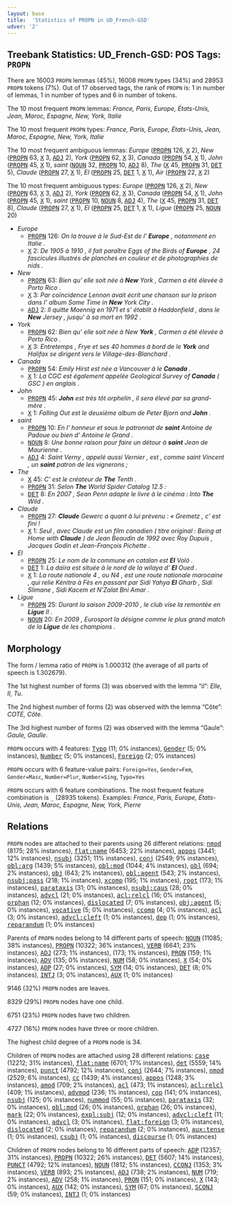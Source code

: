 ```yaml
---
layout: base
title:  'Statistics of PROPN in UD_French-GSD'
udver: '2'
---
```


## Treebank Statistics: UD_French-GSD: POS Tags: `PROPN`

There are 16003 `PROPN` lemmas (45%), 16008 `PROPN` types (34%) and 28953 `PROPN` tokens (7%).
Out of 17 observed tags, the rank of `PROPN` is: 1 in number of lemmas, 1 in number of types and 6 in number of tokens.

The 10 most frequent `PROPN` lemmas: <em>France, Paris, Europe, États-Unis, Jean, Maroc, Espagne, New, York, Italie</em>

The 10 most frequent `PROPN` types:  <em>France, Paris, Europe, États-Unis, Jean, Maroc, Espagne, New, York, Italie</em>

The 10 most frequent ambiguous lemmas: <em>Europe</em> (<tt><a href="fr_gsd-pos-PROPN.html">PROPN</a></tt> 126, <tt><a href="fr_gsd-pos-X.html">X</a></tt> 2), <em>New</em> (<tt><a href="fr_gsd-pos-PROPN.html">PROPN</a></tt> 63, <tt><a href="fr_gsd-pos-X.html">X</a></tt> 3, <tt><a href="fr_gsd-pos-ADJ.html">ADJ</a></tt> 2), <em>York</em> (<tt><a href="fr_gsd-pos-PROPN.html">PROPN</a></tt> 62, <tt><a href="fr_gsd-pos-X.html">X</a></tt> 3), <em>Canada</em> (<tt><a href="fr_gsd-pos-PROPN.html">PROPN</a></tt> 54, <tt><a href="fr_gsd-pos-X.html">X</a></tt> 1), <em>John</em> (<tt><a href="fr_gsd-pos-PROPN.html">PROPN</a></tt> 45, <tt><a href="fr_gsd-pos-X.html">X</a></tt> 1), <em>saint</em> (<tt><a href="fr_gsd-pos-NOUN.html">NOUN</a></tt> 32, <tt><a href="fr_gsd-pos-PROPN.html">PROPN</a></tt> 10, <tt><a href="fr_gsd-pos-ADJ.html">ADJ</a></tt> 8), <em>The</em> (<tt><a href="fr_gsd-pos-X.html">X</a></tt> 45, <tt><a href="fr_gsd-pos-PROPN.html">PROPN</a></tt> 31, <tt><a href="fr_gsd-pos-DET.html">DET</a></tt> 5), <em>Claude</em> (<tt><a href="fr_gsd-pos-PROPN.html">PROPN</a></tt> 27, <tt><a href="fr_gsd-pos-X.html">X</a></tt> 1), <em>El</em> (<tt><a href="fr_gsd-pos-PROPN.html">PROPN</a></tt> 25, <tt><a href="fr_gsd-pos-DET.html">DET</a></tt> 1, <tt><a href="fr_gsd-pos-X.html">X</a></tt> 1), <em>Air</em> (<tt><a href="fr_gsd-pos-PROPN.html">PROPN</a></tt> 22, <tt><a href="fr_gsd-pos-X.html">X</a></tt> 2)

The 10 most frequent ambiguous types:  <em>Europe</em> (<tt><a href="fr_gsd-pos-PROPN.html">PROPN</a></tt> 126, <tt><a href="fr_gsd-pos-X.html">X</a></tt> 2), <em>New</em> (<tt><a href="fr_gsd-pos-PROPN.html">PROPN</a></tt> 63, <tt><a href="fr_gsd-pos-X.html">X</a></tt> 3, <tt><a href="fr_gsd-pos-ADJ.html">ADJ</a></tt> 2), <em>York</em> (<tt><a href="fr_gsd-pos-PROPN.html">PROPN</a></tt> 62, <tt><a href="fr_gsd-pos-X.html">X</a></tt> 3), <em>Canada</em> (<tt><a href="fr_gsd-pos-PROPN.html">PROPN</a></tt> 54, <tt><a href="fr_gsd-pos-X.html">X</a></tt> 1), <em>John</em> (<tt><a href="fr_gsd-pos-PROPN.html">PROPN</a></tt> 45, <tt><a href="fr_gsd-pos-X.html">X</a></tt> 1), <em>saint</em> (<tt><a href="fr_gsd-pos-PROPN.html">PROPN</a></tt> 10, <tt><a href="fr_gsd-pos-NOUN.html">NOUN</a></tt> 8, <tt><a href="fr_gsd-pos-ADJ.html">ADJ</a></tt> 4), <em>The</em> (<tt><a href="fr_gsd-pos-X.html">X</a></tt> 45, <tt><a href="fr_gsd-pos-PROPN.html">PROPN</a></tt> 31, <tt><a href="fr_gsd-pos-DET.html">DET</a></tt> 8), <em>Claude</em> (<tt><a href="fr_gsd-pos-PROPN.html">PROPN</a></tt> 27, <tt><a href="fr_gsd-pos-X.html">X</a></tt> 1), <em>El</em> (<tt><a href="fr_gsd-pos-PROPN.html">PROPN</a></tt> 25, <tt><a href="fr_gsd-pos-DET.html">DET</a></tt> 1, <tt><a href="fr_gsd-pos-X.html">X</a></tt> 1), <em>Ligue</em> (<tt><a href="fr_gsd-pos-PROPN.html">PROPN</a></tt> 25, <tt><a href="fr_gsd-pos-NOUN.html">NOUN</a></tt> 20)


* <em>Europe</em>
  * <tt><a href="fr_gsd-pos-PROPN.html">PROPN</a></tt> 126: <em>On la trouve à le Sud-Est de l' <b>Europe</b> , notamment en Italie .</em>
  * <tt><a href="fr_gsd-pos-X.html">X</a></tt> 2: <em>De 1905 à 1910 , il fait paraître Eggs of the Birds of <b>Europe</b> , 24 fascicules illustrés de planches en couleur et de photographies de nids .</em>
* <em>New</em>
  * <tt><a href="fr_gsd-pos-PROPN.html">PROPN</a></tt> 63: <em>Bien qu' elle soit née à <b>New</b> York , Carmen a été élevée à Porto Rico .</em>
  * <tt><a href="fr_gsd-pos-X.html">X</a></tt> 3: <em>Par coïncidence Lennon avait écrit une chanson sur la prison dans l' album Some Time in <b>New</b> York City .</em>
  * <tt><a href="fr_gsd-pos-ADJ.html">ADJ</a></tt> 2: <em>Il quitte Moennig en 1971 et s' établit à Haddonfield , dans le <b>New</b> Jersey , jusqu' à sa mort en 1992 .</em>
* <em>York</em>
  * <tt><a href="fr_gsd-pos-PROPN.html">PROPN</a></tt> 62: <em>Bien qu' elle soit née à New <b>York</b> , Carmen a été élevée à Porto Rico .</em>
  * <tt><a href="fr_gsd-pos-X.html">X</a></tt> 3: <em>Entretemps , Frye et ses 40 hommes à bord de le <b>York</b> and Halifax se dirigent vers le Village-des-Blanchard .</em>
* <em>Canada</em>
  * <tt><a href="fr_gsd-pos-PROPN.html">PROPN</a></tt> 54: <em>Emily Hirst est née a Vancouver à le <b>Canada</b> .</em>
  * <tt><a href="fr_gsd-pos-X.html">X</a></tt> 1: <em>La CGC est également appelée Geological Survey of <b>Canada</b> ( GSC ) en anglais .</em>
* <em>John</em>
  * <tt><a href="fr_gsd-pos-PROPN.html">PROPN</a></tt> 45: <em><b>John</b> est très tôt orphelin , il sera élevé par sa grand-mère .</em>
  * <tt><a href="fr_gsd-pos-X.html">X</a></tt> 1: <em>Falling Out est le deuxième album de Peter Bjorn and <b>John</b> .</em>
* <em>saint</em>
  * <tt><a href="fr_gsd-pos-PROPN.html">PROPN</a></tt> 10: <em>En l' honneur et sous le patronnat de <b>saint</b> Antoine de Padoue ou bien d' Antoine le Grand .</em>
  * <tt><a href="fr_gsd-pos-NOUN.html">NOUN</a></tt> 8: <em>Une bonne raison pour faire un détour à <b>saint</b> Jean de Maurienne .</em>
  * <tt><a href="fr_gsd-pos-ADJ.html">ADJ</a></tt> 4: <em>Saint Verny , appelé aussi Vernier , est , comme saint Vincent , un <b>saint</b> patron de les vignerons ;</em>
* <em>The</em>
  * <tt><a href="fr_gsd-pos-X.html">X</a></tt> 45: <em>C' est le créateur de <b>The</b> Tenth .</em>
  * <tt><a href="fr_gsd-pos-PROPN.html">PROPN</a></tt> 31: <em>Selon <b>The</b> World Spider Catalog 12.5 :</em>
  * <tt><a href="fr_gsd-pos-DET.html">DET</a></tt> 8: <em>En 2007 , Sean Penn adapte le livre à le cinéma : Into <b>The</b> Wild .</em>
* <em>Claude</em>
  * <tt><a href="fr_gsd-pos-PROPN.html">PROPN</a></tt> 27: <em><b>Claude</b> Gewerc a quant à lui prévenu : « Gremetz , c' est fini !</em>
  * <tt><a href="fr_gsd-pos-X.html">X</a></tt> 1: <em>Seul , avec Claude est un film canadien ( titre original : Being at Home with <b>Claude</b> ) de Jean Beaudin de 1992 avec Roy Dupuis , Jacques Godin et Jean-François Pichette .</em>
* <em>El</em>
  * <tt><a href="fr_gsd-pos-PROPN.html">PROPN</a></tt> 25: <em>Le nom de la commune en catalan est <b>El</b> Voló .</em>
  * <tt><a href="fr_gsd-pos-DET.html">DET</a></tt> 1: <em>La daïra est située à le nord de la wilaya d' <b>El</b> Oued .</em>
  * <tt><a href="fr_gsd-pos-X.html">X</a></tt> 1: <em>La route nationale 4 , ou N4 , est une route nationale marocaine , qui relie Kénitra à Fès en passant par Sidi Yahya <b>El</b> Gharb , Sidi Slimane , Sidi Kacem et N'Zalat Bni Amar .</em>
* <em>Ligue</em>
  * <tt><a href="fr_gsd-pos-PROPN.html">PROPN</a></tt> 25: <em>Durant la saison 2009-2010 , le club vise la remontée en <b>Ligue</b> II .</em>
  * <tt><a href="fr_gsd-pos-NOUN.html">NOUN</a></tt> 20: <em>En 2009 , Eurosport la désigne comme le plus grand match de la <b>Ligue</b> de les champions .</em>

## Morphology

The form / lemma ratio of `PROPN` is 1.000312 (the average of all parts of speech is 1.302679).

The 1st highest number of forms (3) was observed with the lemma “il”: <em>Elle, Il, Tu</em>.

The 2nd highest number of forms (2) was observed with the lemma “Côte”: <em>COTE, Côte</em>.

The 3rd highest number of forms (2) was observed with the lemma “Gaule”: <em>Gaule, Gaulle</em>.

`PROPN` occurs with 4 features: <tt><a href="fr_gsd-feat-Typo.html">Typo</a></tt> (11; 0% instances), <tt><a href="fr_gsd-feat-Gender.html">Gender</a></tt> (5; 0% instances), <tt><a href="fr_gsd-feat-Number.html">Number</a></tt> (5; 0% instances), <tt><a href="fr_gsd-feat-Foreign.html">Foreign</a></tt> (2; 0% instances)

`PROPN` occurs with 6 feature-value pairs: `Foreign=Yes`, `Gender=Fem`, `Gender=Masc`, `Number=Plur`, `Number=Sing`, `Typo=Yes`

`PROPN` occurs with 6 feature combinations.
The most frequent feature combination is `_` (28935 tokens).
Examples: <em>France, Paris, Europe, États-Unis, Jean, Maroc, Espagne, New, York, Pierre</em>


## Relations

`PROPN` nodes are attached to their parents using 26 different relations: <tt><a href="fr_gsd-dep-nmod.html">nmod</a></tt> (8175; 28% instances), <tt><a href="fr_gsd-dep-flat-name.html">flat:name</a></tt> (6453; 22% instances), <tt><a href="fr_gsd-dep-appos.html">appos</a></tt> (3441; 12% instances), <tt><a href="fr_gsd-dep-nsubj.html">nsubj</a></tt> (3251; 11% instances), <tt><a href="fr_gsd-dep-conj.html">conj</a></tt> (2549; 9% instances), <tt><a href="fr_gsd-dep-obl-arg.html">obl:arg</a></tt> (1439; 5% instances), <tt><a href="fr_gsd-dep-obl-mod.html">obl:mod</a></tt> (1044; 4% instances), <tt><a href="fr_gsd-dep-obl.html">obl</a></tt> (694; 2% instances), <tt><a href="fr_gsd-dep-obj.html">obj</a></tt> (643; 2% instances), <tt><a href="fr_gsd-dep-obl-agent.html">obl:agent</a></tt> (543; 2% instances), <tt><a href="fr_gsd-dep-nsubj-pass.html">nsubj:pass</a></tt> (218; 1% instances), <tt><a href="fr_gsd-dep-xcomp.html">xcomp</a></tt> (195; 1% instances), <tt><a href="fr_gsd-dep-root.html">root</a></tt> (173; 1% instances), <tt><a href="fr_gsd-dep-parataxis.html">parataxis</a></tt> (31; 0% instances), <tt><a href="fr_gsd-dep-nsubj-caus.html">nsubj:caus</a></tt> (28; 0% instances), <tt><a href="fr_gsd-dep-advcl.html">advcl</a></tt> (21; 0% instances), <tt><a href="fr_gsd-dep-acl-relcl.html">acl:relcl</a></tt> (16; 0% instances), <tt><a href="fr_gsd-dep-orphan.html">orphan</a></tt> (12; 0% instances), <tt><a href="fr_gsd-dep-dislocated.html">dislocated</a></tt> (7; 0% instances), <tt><a href="fr_gsd-dep-obj-agent.html">obj:agent</a></tt> (5; 0% instances), <tt><a href="fr_gsd-dep-vocative.html">vocative</a></tt> (5; 0% instances), <tt><a href="fr_gsd-dep-ccomp.html">ccomp</a></tt> (4; 0% instances), <tt><a href="fr_gsd-dep-acl.html">acl</a></tt> (3; 0% instances), <tt><a href="fr_gsd-dep-advcl-cleft.html">advcl:cleft</a></tt> (1; 0% instances), <tt><a href="fr_gsd-dep-dep.html">dep</a></tt> (1; 0% instances), <tt><a href="fr_gsd-dep-reparandum.html">reparandum</a></tt> (1; 0% instances)

Parents of `PROPN` nodes belong to 14 different parts of speech: <tt><a href="fr_gsd-pos-NOUN.html">NOUN</a></tt> (11085; 38% instances), <tt><a href="fr_gsd-pos-PROPN.html">PROPN</a></tt> (10322; 36% instances), <tt><a href="fr_gsd-pos-VERB.html">VERB</a></tt> (6641; 23% instances), <tt><a href="fr_gsd-pos-ADJ.html">ADJ</a></tt> (273; 1% instances),  (173; 1% instances), <tt><a href="fr_gsd-pos-PRON.html">PRON</a></tt> (159; 1% instances), <tt><a href="fr_gsd-pos-ADV.html">ADV</a></tt> (135; 0% instances), <tt><a href="fr_gsd-pos-NUM.html">NUM</a></tt> (58; 0% instances), <tt><a href="fr_gsd-pos-X.html">X</a></tt> (54; 0% instances), <tt><a href="fr_gsd-pos-ADP.html">ADP</a></tt> (27; 0% instances), <tt><a href="fr_gsd-pos-SYM.html">SYM</a></tt> (14; 0% instances), <tt><a href="fr_gsd-pos-DET.html">DET</a></tt> (8; 0% instances), <tt><a href="fr_gsd-pos-INTJ.html">INTJ</a></tt> (3; 0% instances), <tt><a href="fr_gsd-pos-AUX.html">AUX</a></tt> (1; 0% instances)

9146 (32%) `PROPN` nodes are leaves.

8329 (29%) `PROPN` nodes have one child.

6751 (23%) `PROPN` nodes have two children.

4727 (16%) `PROPN` nodes have three or more children.

The highest child degree of a `PROPN` node is 34.

Children of `PROPN` nodes are attached using 28 different relations: <tt><a href="fr_gsd-dep-case.html">case</a></tt> (12212; 31% instances), <tt><a href="fr_gsd-dep-flat-name.html">flat:name</a></tt> (6701; 17% instances), <tt><a href="fr_gsd-dep-det.html">det</a></tt> (5559; 14% instances), <tt><a href="fr_gsd-dep-punct.html">punct</a></tt> (4792; 12% instances), <tt><a href="fr_gsd-dep-conj.html">conj</a></tt> (2644; 7% instances), <tt><a href="fr_gsd-dep-nmod.html">nmod</a></tt> (2529; 6% instances), <tt><a href="fr_gsd-dep-cc.html">cc</a></tt> (1439; 4% instances), <tt><a href="fr_gsd-dep-appos.html">appos</a></tt> (1248; 3% instances), <tt><a href="fr_gsd-dep-amod.html">amod</a></tt> (709; 2% instances), <tt><a href="fr_gsd-dep-acl.html">acl</a></tt> (473; 1% instances), <tt><a href="fr_gsd-dep-acl-relcl.html">acl:relcl</a></tt> (409; 1% instances), <tt><a href="fr_gsd-dep-advmod.html">advmod</a></tt> (236; 1% instances), <tt><a href="fr_gsd-dep-cop.html">cop</a></tt> (141; 0% instances), <tt><a href="fr_gsd-dep-nsubj.html">nsubj</a></tt> (125; 0% instances), <tt><a href="fr_gsd-dep-nummod.html">nummod</a></tt> (55; 0% instances), <tt><a href="fr_gsd-dep-parataxis.html">parataxis</a></tt> (32; 0% instances), <tt><a href="fr_gsd-dep-obl-mod.html">obl:mod</a></tt> (26; 0% instances), <tt><a href="fr_gsd-dep-orphan.html">orphan</a></tt> (26; 0% instances), <tt><a href="fr_gsd-dep-mark.html">mark</a></tt> (22; 0% instances), <tt><a href="fr_gsd-dep-expl-subj.html">expl:subj</a></tt> (12; 0% instances), <tt><a href="fr_gsd-dep-advcl-cleft.html">advcl:cleft</a></tt> (11; 0% instances), <tt><a href="fr_gsd-dep-advcl.html">advcl</a></tt> (3; 0% instances), <tt><a href="fr_gsd-dep-flat-foreign.html">flat:foreign</a></tt> (3; 0% instances), <tt><a href="fr_gsd-dep-dislocated.html">dislocated</a></tt> (2; 0% instances), <tt><a href="fr_gsd-dep-reparandum.html">reparandum</a></tt> (2; 0% instances), <tt><a href="fr_gsd-dep-aux-tense.html">aux:tense</a></tt> (1; 0% instances), <tt><a href="fr_gsd-dep-csubj.html">csubj</a></tt> (1; 0% instances), <tt><a href="fr_gsd-dep-discourse.html">discourse</a></tt> (1; 0% instances)

Children of `PROPN` nodes belong to 16 different parts of speech: <tt><a href="fr_gsd-pos-ADP.html">ADP</a></tt> (12357; 31% instances), <tt><a href="fr_gsd-pos-PROPN.html">PROPN</a></tt> (10322; 26% instances), <tt><a href="fr_gsd-pos-DET.html">DET</a></tt> (5607; 14% instances), <tt><a href="fr_gsd-pos-PUNCT.html">PUNCT</a></tt> (4792; 12% instances), <tt><a href="fr_gsd-pos-NOUN.html">NOUN</a></tt> (1812; 5% instances), <tt><a href="fr_gsd-pos-CCONJ.html">CCONJ</a></tt> (1353; 3% instances), <tt><a href="fr_gsd-pos-VERB.html">VERB</a></tt> (893; 2% instances), <tt><a href="fr_gsd-pos-ADJ.html">ADJ</a></tt> (738; 2% instances), <tt><a href="fr_gsd-pos-NUM.html">NUM</a></tt> (719; 2% instances), <tt><a href="fr_gsd-pos-ADV.html">ADV</a></tt> (258; 1% instances), <tt><a href="fr_gsd-pos-PRON.html">PRON</a></tt> (151; 0% instances), <tt><a href="fr_gsd-pos-X.html">X</a></tt> (143; 0% instances), <tt><a href="fr_gsd-pos-AUX.html">AUX</a></tt> (142; 0% instances), <tt><a href="fr_gsd-pos-SYM.html">SYM</a></tt> (67; 0% instances), <tt><a href="fr_gsd-pos-SCONJ.html">SCONJ</a></tt> (59; 0% instances), <tt><a href="fr_gsd-pos-INTJ.html">INTJ</a></tt> (1; 0% instances)

